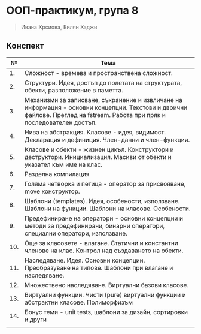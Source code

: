 # ООП-практикум, група 8
> Ивана Хрсиова, Билян Хаджи

## Конспект
| № | Тема |
| --- | --- |
| 1. | Сложност - времева и пространствена сложност. |
| 2. | Структури. Идея, достъп до полетата на структурата, обекти, разположение в паметта. |
| 3. | Механизми за записване, съхранение и извличане на информация - основни концепции. Текстови и двоични файлове. Преглед на fstream. Работа при пряк и последователен достъп. |
| 4. | Нива на абстракция. Класове - идея, видимост. Декларация и дефиниция. Член-данни и член-функции. |
| 5. | Класове и обекти - жизнен цикъл. Конструктори и деструктори. Инициализация. Масиви от обекти и указател към име на клас. |
| 6. | Разделна компилация |
| 7. | Голяма четворка и петица - оператор за присвояване, move конструктор. |
| 8. | Шаблони (templates). Идея, особености, използване. Шаблони на функции. Шаблони на класове. Особености. |
| 9. | Предефиниране на оператори - основни концепции и методи за предефинирани, бинарни оператори, специални оператори, използване. |
| 10. | Още за класовете - влагане. Статични и константни членове на клас. Контрол над създаването на обекти. |
| 11. | Наследяване. Идея. Основни концепции. Преобразуване на типове. Шаблони при влагане и наследяване. |
| 12. | Множествено наследяване. Виртуални базови класове. |
| 13. | Виртуални функции. Чисти (pure) виртуални функции и абстрактни класове. Полиморфизъм |
| 14. | Бонус теми - unit tests, шаблони за дизайн, сортировки и други |
|||


